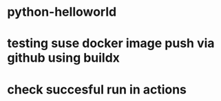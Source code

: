 # python-helloworld

# testing suse docker image push via github using buildx
# check succesful run in actions  
